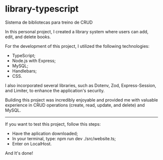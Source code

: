 # library-typescript
 Sistema de bibliotecas para treino de CRUD

In this personal project, I created a library system where users can add, edit, and delete books. 

For the development of this project, I utilized the following technologies:

- TypeScript;
- Node.js with Express;
- MySQL;
- Handlebars;
- CSS.

I also incorporated several libraries, such as Dotenv, Zod, Express-Session, and Limiter, to enhance the application's security.

Building this project was incredibly enjoyable and provided me with valuable experience in CRUD operations (create, read, update, and delete) and MySQL.

-------------------------------------------------------------------------------------------------------------------------------------------------------------------------------

If you want to test this project, follow this steps:

- Have the aplication downloaded;
- In your terminal, type: npm run dev ./src/website.ts;
- Enter on LocalHost.

And It's done!
